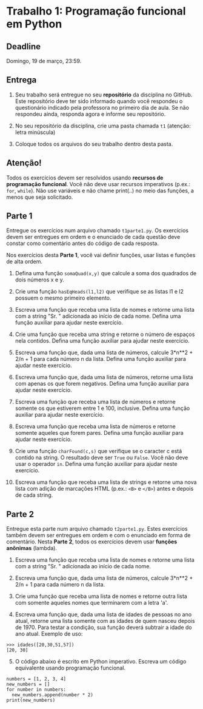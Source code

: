 # Trabalho 1: Programação funcional em Python

## Deadline

Domingo, 19 de março, 23:59.

## Entrega

 1. Seu trabalho será entregue no seu **repositório** da disciplina no GitHub. Este repositório deve ter sido informado quando você respondeu o questionário indicado pela professora no primeiro dia de aula. Se não respondeu ainda, responda agora e informe seu repositório.

 2. No seu repositório da disciplina, crie uma pasta chamada `t1` (atenção: letra minúscula)

 3. Coloque todos os arquivos do seu trabalho dentro desta pasta.

## Atenção!

Todos os exercícios devem ser resolvidos usando **recursos de programação funcional**. Você não deve usar recursos imperativos (p.ex.: `for`, `while`). Não use variáveis e não chame print(..) no meio das funções, a menos que seja solicitado.


## Parte 1

Entregue os exercícios num arquivo chamado `t1parte1.py`. Os exercícios devem ser entregues em ordem e o enunciado de cada questão deve constar como comentário antes do código de cada resposta.

Nos exercícios desta **Parte 1**, você vai definir funções, usar listas e funções de alta ordem.


1. Defina uma função `somaQuad(x,y)` que calcule a soma dos quadrados de dois números x e y.

2. Crie uma função `hasEqHeads(l1,l2)` que verifique se as listas l1 e l2 possuem o mesmo primeiro elemento.

3. Escreva uma função que receba uma lista de nomes e retorne uma lista com a string "Sr. " adicionada ao início de cada nome. Defina uma função auxiliar para ajudar neste exercício.

4. Crie uma função que receba uma string e retorne o número de espaços nela contidos.  Defina uma função auxiliar para ajudar neste exercício.

5. Escreva uma função que, dada uma lista de números, calcule 3*n**2 + 2/n + 1 para cada número n da lista. Defina uma função auxiliar para ajudar neste exercício.

6. Escreva uma função que, dada uma lista de números, retorne uma lista com apenas os que forem negativos. Defina uma função auxiliar para ajudar neste exercício.

7. Escreva uma função que receba uma lista de números e retorne somente os que estiverem entre 1 e 100, inclusive. Defina uma função auxiliar para ajudar neste exercício.

8. Escreva uma função que receba uma lista de números e retorne somente aqueles que forem pares.
Defina uma função auxiliar para ajudar neste exercício.

9. Crie uma função `charFound(c,s)` que verifique se o caracter c está contido na string. O resultado deve ser `True` ou `False`. Você não deve usar o operador `in`. Defina uma função auxiliar para ajudar neste exercício.

10. Escreva uma função que receba uma lista de strings e retorne uma nova lista com adição de marcações HTML (p.ex.: `<B>` e `</B>`) antes e depois de cada string.


## Parte 2

Entregue esta parte num arquivo chamado `t2parte1.py`. Estes exercícios também devem ser entregues em ordem e com o enunciado em forma de comentário. Nesta **Parte 2**, todos os exercícios devem usar **funções anônimas** (lambda).


1. Escreva uma função que receba uma lista de nomes e retorne uma lista com a string "Sr. " adicionada ao início de cada nome.

2. Escreva uma função que, dada uma lista de números, calcule 3*n**2 + 2/n + 1 para cada número n da lista.

3. Crie uma função que receba uma lista de nomes e retorne outra lista com somente aqueles nomes que terminarem com a letra 'a'.

4. Escreva uma função que, dada uma lista de idades de pessoas no ano atual, retorne uma lista somente com as idades de quem nasceu depois de 1970. Para testar a condição, sua função deverá subtrair a idade do ano atual. Exemplo de uso:
```python3
>>> idades([20,30,51,57])
[20, 30]
```

5. O código abaixo é escrito em Python imperativo. Escreva um código equivalente usando programação funcional.
```python3
numbers = [1, 2, 3, 4]
new_numbers = []
for number in numbers:
  new_numbers.append(number * 2)
print(new_numbers)
```
